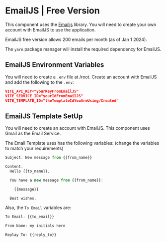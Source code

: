 # EmailJS | Free Version

This component uses the [Emailjs](https://dashboard.emailjs.com/admin/templates/gfwd2g6) library. You will need to create your own account with EmailJS to use the application.

EmailJS free version allows 200 emails per month (as of Jan 1 2024).

The `yarn` package manager will install the required dependency for EmailJS.

## EmailJS Environment Variables

You will need to create a `.env` file at /root. Create an account with EmailJS and add the following to the `.env`:

```json
VITE_API_KEY="yourKeyFromEmailJS"
VITE_SERVICE_ID="yourIdFromEmailJS"
VITE_TEMPLATE_ID="theTemplateIdYouAreUsing/Created"

```

## EmailJS Template SetUp

You will need to create an account with EmailJS. This component uses Gmail as the Email Service.

The Email Template uses has the following variables:
(change the variables to match your requirements)

```js
Subject: New message from {{from_name}}

Content:
  Hello {{to_name}},

  You have a new message from {{from_name}}:

    {{message}}

  Best wishes,
```

Also, the `To Email` variables are:

```js
To Email: {{to_email}}

From Name: my initials here

Replay To: {{reply_to}}
```
